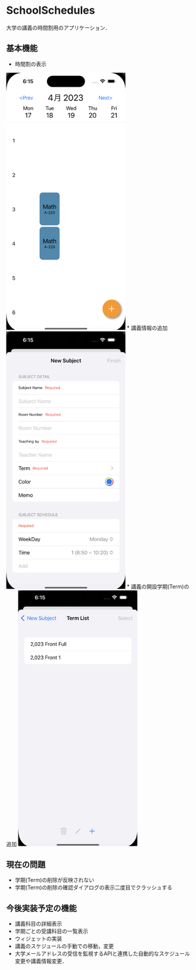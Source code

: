 # SchoolSchedules
大学の講義の時間割用のアプリケーション．

## 基本機能
* 時間割の表示
<img src="Images/SchoolScheduleApp_MainView.png" width="320px">
* 講義情報の追加
<img src="Images/SchoolScheduleApp_AddSubjectView.png"　 width="320px">
* 講義の開設学期(Term)の追加
<img src="Images/SchoolScheduleApp_TermsView.png" width="320px">

## 現在の問題
* 学期(Term)の削除が反映されない
* 学期(Term)の削除の確認ダイアログの表示二度目でクラッシュする

## 今後実装予定の機能
* 講義科目の詳細表示
* 学期ごとの受講科目の一覧表示
* ウィジェットの実装
* 講義のスケジュールの手動での移動，変更
* 大学メールアドレスの受信を監視するAPIと連携した自動的なスケジュール変更や講義情報変更．
